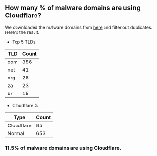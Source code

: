 ## How many % of malware domains are using Cloudflare?


We downloaded the malware domains from [here](https://urlhaus.abuse.ch) and filter out duplicates.
Here's the result.


[//]: # (start replacement)


- Top 5 TLDs

| TLD | Count |
| --- | --- |
| com | 356 |
| net | 41 |
| org | 26 |
| za | 23 |
| br | 15 |


- Cloudflare %

| Type | Count |
| --- | --- |
| Cloudflare | 85 |
| Normal | 653 |


### 11.5% of malware domains are using Cloudflare.